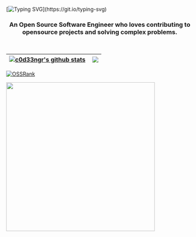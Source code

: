 [![Typing SVG](https://readme-typing-svg.herokuapp.com?size=25&color=F73B1D&lines=Hi+%F0%9F%91%8B!+I'm+Jeffrey.)](https://git.io/typing-svg)
<h3 align="center">An Open Source Software Engineer who loves contributing to opensource projects and solving complex problems.</h3>

<br>

| <a href="https://github.com/c0d33ngr/github-readme-stats"><img align="center" src="https://github-readme-stats.vercel.app/api?username=c0d33ngr&show_icons=true&count_private=true&theme=dark&hide_border=true&hide_rank=true" alt="c0d33ngr's github stats" /></a> | <a href="https://github.com/c0d33ngr/github-readme-stats"><img align="right" src="https://github-readme-stats.vercel.app/api/top-langs/?username=c0d33ngr&layout=compact&theme=dark&hide_border=true" /></a> |
| ------------- | ------------- |


[![OSSRank](https://ossrank.com/widget/763189)](https://ossrank.com/c/763189-c0d33ngr)

<p>
  <img src="https://api.vaunt.dev/v1/github/entities/c0d33ngr/achievements?format=svg&limit=3" width="400" />
</p>

<!--p align="left"> <img src="https://komarev.com/ghpvc/?username=c0d33ngr&label=Profile%20views&color=0e75b6&style=flat" alt="c0d33ngr" /> </p>

<!--<p align="left"> <a href="https://github.com/ryo-ma/github-profile-trophy"><img src="https://github-profile-trophy.vercel.app/?username=c0d33ngr&theme=gruvbox" alt="c0d33ngr" /></a> </p> -->

<!--p align="left"> <a href="https://twitter.com/c0d33ngr" target="blank"><img src="https://img.shields.io/twitter/follow/c0d33ngr?logo=twitter&style=for-the-badge" alt="c0d33ngr" /></a> </p>


